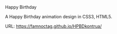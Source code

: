 Happy Birthday

A Happy Birthday animation design in CSS3, HTML5.

URL: https://famnoctag.github.io/HPBDkontrua/
